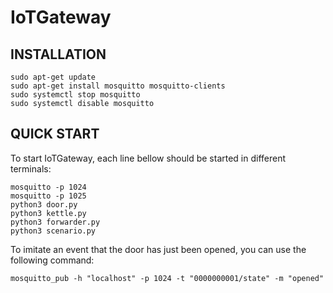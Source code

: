# IoTGateway

INSTALLATION
------------

    sudo apt-get update
    sudo apt-get install mosquitto mosquitto-clients
    sudo systemctl stop mosquitto
    sudo systemctl disable mosquitto


QUICK START
-----------

To start IoTGateway, each line bellow should be started in different terminals:

    mosquitto -p 1024
    mosquitto -p 1025
    python3 door.py
    python3 kettle.py
    python3 forwarder.py
    python3 scenario.py
    
To imitate an event that the door has just been opened, you can use the following command:

    mosquitto_pub -h "localhost" -p 1024 -t "0000000001/state" -m "opened"
